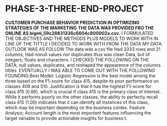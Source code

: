 # PHASE-3-THREE-END-PROJECT
**CUSTOMER PURCHASE BEHAVIOR PREDICTION IN OPTIMIZING STRATEGIES OF THE MARKETING**
**THE DATA WAS PROVIDED FRO THE ONLINE AS bigml_59c28831336c6604c800002a.csv.**
I FORMULATED THE OBJECTIVES  AND THE  METHODS PLUS MODELS TO WORK WITH IN LINE OF THE TITTLE I DECIDED TO WORK WITH FROM THE DATA
MY DATA OUTLOOK WAS AS FOLLOW The data was a csv file Had 3333 rows and 21 columns, Had nonull values nor duplicates thus was clean Data, but of integers, floats and characters.
I CHECKED THE FOLLOWING ON THE DATA; null values, duplicates, and reshaped the appearence of the columns tittles.
EVENTUALLY I WAS ABLE TO COME OUT WITH THE FOLLOWING FOUNDING;Best Model: Logistic Regression is the best model among the three based on the F1-score for class 415, despite its poor performance on classes 408 and 510. Justification is that it has the highest F1-score for class 415 (0.66), which is crucial if class 415 is the primary class of interest. While it performs poorly on the other classes, the ability to perfectly recall class 415 (1.00) indicates that it can identify all instances of this class, which may be important depending on the business contex. Feature Analysis; Account length is the most important features influencing the target variable to provide actionable insights for business.t.
